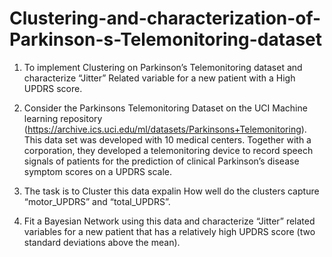 # Clustering-and-characterization-of-Parkinson-s-Telemonitoring-dataset
1. To implement Clustering on Parkinson’s Telemonitoring dataset and characterize “Jitter” Related variable for a new patient with a High UPDRS score.

2. Consider the Parkinsons Telemonitoring Dataset on the UCI Machine learning repository (https://archive.ics.uci.edu/ml/datasets/Parkinsons+Telemonitoring). This data set was developed with 10 medical centers. Together with a corporation, they developed a telemonitoring device to record speech signals of patients for the prediction
 of clinical Parkinson’s disease symptom scores on a UPDRS scale.

3. The task is to Cluster this data expalin How well do the clusters capture “motor_UPDRS” and “total_UPDRS”.

4.  Fit a Bayesian Network using this data and  characterize “Jitter” related variables for a new patient
that has a relatively high UPDRS score (two standard deviations above the mean).
